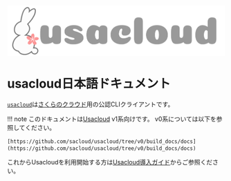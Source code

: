 ![usacloud_logo.png](images/usacloud_logo_h.png)

# usacloud日本語ドキュメント

[`usacloud`](https://github.com/sacloud/usacloud)は[さくらのクラウド](http://cloud.sakura.ad.jp/index.html)用の公認CLIクライアントです。

!!! note
    このドキュメントは[Usacloud](https://github.com/sacloud/usacloud) v1系向けです。
    v0系については以下を参照してください。

    [https://github.com/sacloud/usacloud/tree/v0/build_docs/docs](https://github.com/sacloud/usacloud/tree/v0/build_docs/docs)


これからUsacloudを利用開始する方は[Usacloud導入ガイド](./installation/start_guide/)からご参照ください。  
